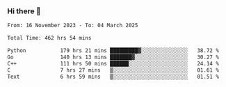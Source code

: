 ### Hi there 👋

<!--
**floyiac/floyiac** is a ✨ _special_ ✨ repository because its `README.md` (this file) appears on your GitHub profile.

Here are some ideas to get you started:

- 🔭 I’m currently working on ...
- 🌱 I’m currently learning ...
- 👯 I’m looking to collaborate on ...
- 🤔 I’m looking for help with ...
- 💬 Ask me about ...
- 📫 How to reach me: ...
- 😄 Pronouns: ...
- ⚡ Fun fact: ...
-->

<!--START_SECTION:waka-->

```txt
From: 16 November 2023 - To: 04 March 2025

Total Time: 462 hrs 54 mins

Python           179 hrs 21 mins █████████▓░░░░░░░░░░░░░░░   38.72 %
Go               140 hrs 13 mins ███████▓░░░░░░░░░░░░░░░░░   30.27 %
C++              111 hrs 50 mins ██████░░░░░░░░░░░░░░░░░░░   24.14 %
C                7 hrs 27 mins   ▒░░░░░░░░░░░░░░░░░░░░░░░░   01.61 %
Text             6 hrs 59 mins   ▒░░░░░░░░░░░░░░░░░░░░░░░░   01.51 %
```

<!--END_SECTION:waka-->
